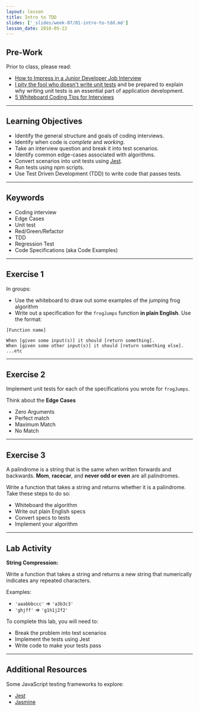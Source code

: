 ```yaml
---
layout: lesson
title: Intro to TDD
slides: ['_slides/week-07/01-intro-to-tdd.md']
lesson_date: 2018-05-22
---
```


## Pre-Work

Prior to class, please read:

* [How to Impress in a Junior Developer Job Interview
  ](https://www.codementor.io/learn-programming/junior-developer-interview-tips-to-success)
* [I pity the fool who doesn't write unit tests](https://blog.codinghorror.com/i-pity-the-fool-who-doesnt-write-unit-tests/) and be prepared to explain why writing unit tests is an essential part of application development.
* [5 Whiteboard Coding Tips for Interviews](http://product.hubspot.com/blog/5-whiteboard-coding-tips-for-interviews)

---

## Learning Objectives

* Identify the general structure and goals of coding interviews.
* Identify when code is _complete_ and _working_.
* Take an interview question and break it into test scenarios.
* Identify common edge-cases associated with algorithms.
* Convert scenarios into unit tests using [Jest](https://github.com/facebook/jest).
* Run tests using npm scripts.
* Use Test Driven Development (TDD) to write code that passes tests.

---

## Keywords

* Coding interview
* Edge Cases
* Unit test
* Red/Green/Refactor
* TDD
* Regression Test
* Code Specifications (aka Code Examples)

---

## Exercise 1

In groups:

* Use the whiteboard to draw out some examples of the jumping frog algorithm
* Write out a specification for the `frogJumps` function **in plain English**. Use the format:

```
[Function name]

When [given some input(s)] it should [return something].
When [given some other input(s)] it should [return something else].
...etc
```

---

## Exercise 2

Implement unit tests for each of the specifications you wrote for `frogJumps`.

Think about the **Edge Cases**

* Zero Arguments
* Perfect match
* Maximum Match
* No Match

---

## Exercise 3

A palindrome is a string that is the same when written forwards and backwards.
**Mom**, **racecar**, and **never odd or even** are all palindromes.

Write a function that takes a string and returns whether it is a palindrome. Take these steps to do so:

* Whiteboard the algorithm
* Write out plain English specs
* Convert specs to tests
* Implement your algorithm

---

## Lab Activity

**String Compression:**

Write a function that takes a string and returns a new string that numerically indicates any repeated characters.

Examples:

* `'aaabbbccc'` => `'a3b3c3'`
* `'ghjff'` => `'g1h1j2f2'`

To complete this lab, you will need to:

* Break the problem into test scenarios
* Implement the tests using Jest
* Write code to make your tests pass

---

## Additional Resources

Some JavaScript testing frameworks to explore:

* [Jest](https://facebook.github.io/jest/)
* [Jasmine](https://jasmine.github.io/)
